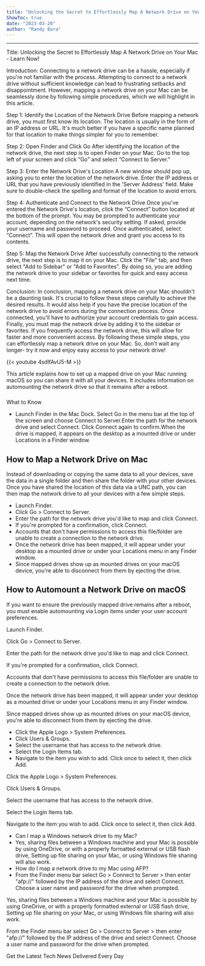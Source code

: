 ```yaml
---
title: "Unlocking the Secret to Effortlessly Map A Network Drive on Your Mac - Learn Now!"
ShowToc: true 
date: "2023-03-20"
author: "Randy Bara"
---
```

*****
Title: Unlocking the Secret to Effortlessly Map A Network Drive on Your Mac - Learn Now!

Introduction:
Connecting to a network drive can be a hassle, especially if you're not familiar with the process. Attempting to connect to a network drive without sufficient knowledge can lead to frustrating setbacks and disappointment. However, mapping a network drive on your Mac can be seamlessly done by following simple procedures, which we will highlight in this article. 

Step 1: Identify the Location of the Network Drive
Before mapping a network drive, you must first know its location. The location is usually in the form of an IP address or URL. It's much better if you have a specific name planned for that location to make things simpler for you to remember. 

Step 2: Open Finder and Click Go 
After identifying the location of the network drive, the next step is to open Finder on your Mac. Go to the top left of your screen and click “Go” and select “Connect to Server."

Step 3: Enter the Network Drive's Location
A new window should pop up, asking you to enter the location of the network drive. Enter the IP address or URL that you have previously identified in the 'Server Address' field. Make sure to double-check the spelling and format of the location to avoid errors.

Step 4: Authenticate and Connect to the Network Drive
Once you've entered the Network Drive's location, click the “Connect” button located at the bottom of the prompt. You may be prompted to authenticate your account, depending on the network's security setting. If asked, provide your username and password to proceed. Once authenticated, select “Connect”. This will open the network drive and grant you access to its contents.

Step 5: Map the Network Drive
After successfully connecting to the network drive, the next step is to map it on your Mac. Click the "File" tab, and then select "Add to Sidebar" or "Add to Favorites". By doing so, you are adding the network drive to your sidebar or favorites for quick and easy access next time.

Conclusion:
In conclusion, mapping a network drive on your Mac shouldn't be a daunting task. It's crucial to follow these steps carefully to achieve the desired results. It would also help if you have the precise location of the network drive to avoid errors during the connection process. Once connected, you'll have to authorize your account credentials to gain access. Finally, you must map the network drive by adding it to the sidebar or favorites. If you frequently access the network drive, this will allow for faster and more convenient access. By following these simple steps, you can effortlessly map a network drive on your Mac. So, don't wait any longer- try it now and enjoy easy access to your network drive!

{{< youtube 4sdlfAvU5-M >}} 




This article explains how to set up a mapped drive on your Mac running macOS so you can share it with all your devices. It includes information on automounting the network drive so that it remains after a reboot.

 
### 
What to Know
 
- Launch Finder in the Mac Dock. Select Go in the menu bar at the top of the screen and choose Connect to Server.Enter the path for the network drive and select Connect. Click Connect again to confirm.When the drive is mapped, it appears on the desktop as a mounted drive or under Locations in a Finder window.

 
##   How to Map a Network Drive on Mac  
 

Instead of downloading or copying the same data to all your devices, save the data in a single folder and then share the folder with your other devices. Once you have shared the location of this data via a UNC path, you can then map the network drive to all your devices with a few simple steps.

 
- Launch Finder.
 - Click Go > Connect to Server.
 - Enter the path for the network drive you'd like to map and click Connect.
 - If you're prompted for a confirmation, click Connect.
 - Accounts that don't have permissions to access this file/folder are unable to create a connection to the network drive.
 - Once the network drive has been mapped, it will appear under your desktop as a mounted drive or under your Locations menu in any Finder window.
 - Since mapped drives show up as mounted drives on your macOS device, you're able to disconnect from them by ejecting the drive.

 
##   How to Automount a Network Drive on macOS  
 

If you want to ensure the previously mapped drive remains after a reboot, you must enable automounting via Login items under your user account preferences.

 

Launch Finder.

 

Click Go > Connect to Server.

 

Enter the path for the network drive you'd like to map and click Connect.

 

If you're prompted for a confirmation, click Connect.

 
Accounts that don't have permissions to access this file/folder are unable to create a connection to the network drive.
 

Once the network drive has been mapped, it will appear under your desktop as a mounted drive or under your Locations menu in any Finder window.

 
Since mapped drives show up as mounted drives on your macOS device, you're able to disconnect from them by ejecting the drive.
 
- Click the Apple Logo > System Preferences.
 - Click Users & Groups.
 - Select the username that has access to the network drive.
 - Select the Login Items tab.
 - Navigate to the item you wish to add. Click once to select it, then click Add.

 

Click the Apple Logo > System Preferences.

 

Click Users & Groups.

 

Select the username that has access to the network drive.

 

Select the Login Items tab.

 

Navigate to the item you wish to add. Click once to select it, then click Add.

 
- Can I map a Windows network drive to my Mac?
 - Yes, sharing files between a Windows machine and your Mac is possible by using OneDrive, or with a properly formatted external or USB flash drive, Setting up file sharing on your Mac, or using Windows file sharing will also work.
 - How do I map a network drive to my Mac using AFP?
 - From the Finder menu bar select Go > Connect to Server > then enter "afp://" followed by the IP address of the drive and select Connect. Choose a user name and password for the drive when prompted.

 
Yes, sharing files between a Windows machine and your Mac is possible by using OneDrive, or with a properly formatted external or USB flash drive, Setting up file sharing on your Mac, or using Windows file sharing will also work.
 
From the Finder menu bar select Go > Connect to Server > then enter "afp://" followed by the IP address of the drive and select Connect. Choose a user name and password for the drive when prompted.
 

Get the Latest Tech News Delivered Every Day




